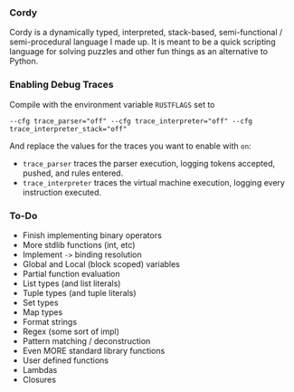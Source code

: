 ### Cordy

Cordy is a dynamically typed, interpreted, stack-based, semi-functional / semi-procedural language I made up. It is meant to be a quick scripting language for solving puzzles and other fun things as an alternative to Python.

### Enabling Debug Traces

Compile with the environment variable `RUSTFLAGS` set to

```
--cfg trace_parser="off" --cfg trace_interpreter="off" --cfg trace_interpreter_stack="off"
```

And replace the values for the traces you want to enable with `on`:

- `trace_parser` traces the parser execution, logging tokens accepted, pushed, and rules entered.
- `trace_interpreter` traces the virtual machine execution, logging every instruction executed.

### To-Do

- Finish implementing binary operators
- More stdlib functions (int, etc)
- Implement `->` binding resolution
- Global and Local (block scoped) variables
- Partial function evaluation
- List types (and list literals)
- Tuple types (and tuple literals)
- Set types
- Map types
- Format strings
- Regex (some sort of impl)
- Pattern matching / deconstruction
- Even MORE standard library functions
- User defined functions
- Lambdas
- Closures